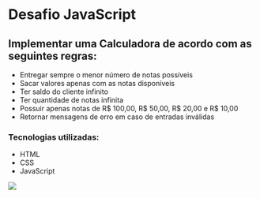 # Desafio JavaScript
## Implementar uma Calculadora de acordo com as seguintes regras:

-  Entregar sempre o menor número de notas possíveis
- Sacar valores apenas com as notas disponíveis
- Ter saldo do cliente infinito
- Ter quantidade de notas infinita
- Possuir apenas notas de R$ 100,00, R$ 50,00, R$ 20,00 e R$ 10,00 
- Retornar mensagens de erro em caso de entradas inválidas 

### Tecnologias utilizadas:
- HTML
- CSS
- JavaScript

<img src="https://media.giphy.com/media/RqOUMMzWysfEytGwg0/giphy.gif">
